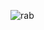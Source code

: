 
![rab](https://user-images.githubusercontent.com/128420602/226447243-1f5b6284-124e-40e4-bd14-bbb58e5a0d1e.gif)


<!--
**Brabero/Brabero** is a ✨ _special_ ✨ repository because its `README.md` (this file) appears on your GitHub profile.

Here are some ideas to get you started:

- 🔭 I’m currently working on ...
- 🌱 I’m currently learning ...
- 👯 I’m looking to collaborate on ...
- 🤔 I’m looking for help with ...
- 💬 Ask me about ...
- 📫 How to reach me: ...
- 😄 Pronouns: ...
- ⚡ Fun fact: ...
-->
